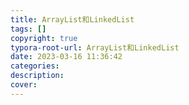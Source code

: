 ```yaml
---
title: ArrayList和LinkedList
tags: []
copyright: true
typora-root-url: ArrayList和LinkedList
date: 2023-03-16 11:36:42
categories:
description:
cover:
---
```

